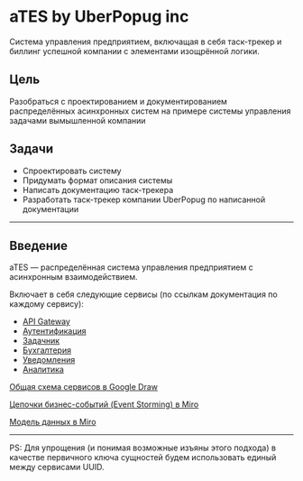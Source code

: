# aTES by UberPopug inc

Система управления предприятием, включащая в себя таск-трекер и биллинг успешной компании с элементами изощрённой логики.

## Цель

Разобраться с проектированием и документированием распределённых асинхронных систем на примере системы управления задачами вымышленной компании

## Задачи

- Спроектировать систему
- Придумать формат описания системы
- Написать документацию таск-трекера
- Разработать таск-трекер компании UberPopug по написанной документации

---

## Введение

aTES — распределённая система управления предприятием с асинхронным взаимодействием. 

Включает в себя следующие сервисы (по ссылкам документация по каждому сервису):

- [API Gateway](docs/gateway.md)
- [Аутентификация](docs/auth.md)
- [Задачник](docs/tasks.md)
- [Бухгалтерия](docs/accounting.md)
- [Уведомления](docs/notifications.md)
- [Аналитика](docs/analytics.md)

[Общая схема сервисов в Google Draw](https://docs.google.com/drawings/d/1WuC2muptF3C5Wy6k799Gkq8jjr6jXEUO0WIbm53uZ24/edit?usp=sharing)

[Цепочки бизнес-событий (Event Storming) в Miro](https://miro.com/app/board/uXjVNqC230Y=/)

[Модель данных в Miro](https://miro.com/app/board/uXjVNqC230Y=/)

---

PS: Для упрощения (и понимая возможные изъяны этого подхода) в качестве первичного ключа сущностей будем использовать единый между сервисами UUID.